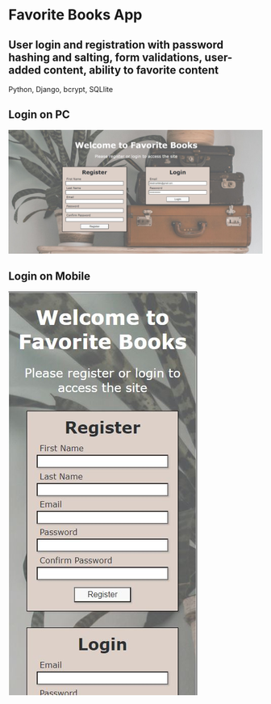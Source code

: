 <h1>Favorite Books App</h1>
<h2>User login and registration with password hashing and salting, form validations, user-added content, ability to favorite content</h2>
<p> Python, Django, bcrypt, SQLlite</p>
<h2>Login on PC</h2>
<img src="login_screenshot_pc.JPG">
<h2>Login on Mobile</h2>
<img src="login_screenshot_mobile.JPG">